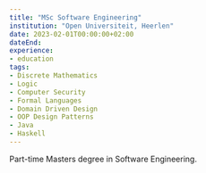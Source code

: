 ```yaml
---
title: "MSc Software Engineering"
institution: "Open Universiteit, Heerlen"
date: 2023-02-01T00:00:00+02:00
dateEnd: 
experience:
- education
tags:
- Discrete Mathematics
- Logic
- Computer Security
- Formal Languages
- Domain Driven Design
- OOP Design Patterns
- Java
- Haskell
---
```


Part-time Masters degree in Software Engineering.

